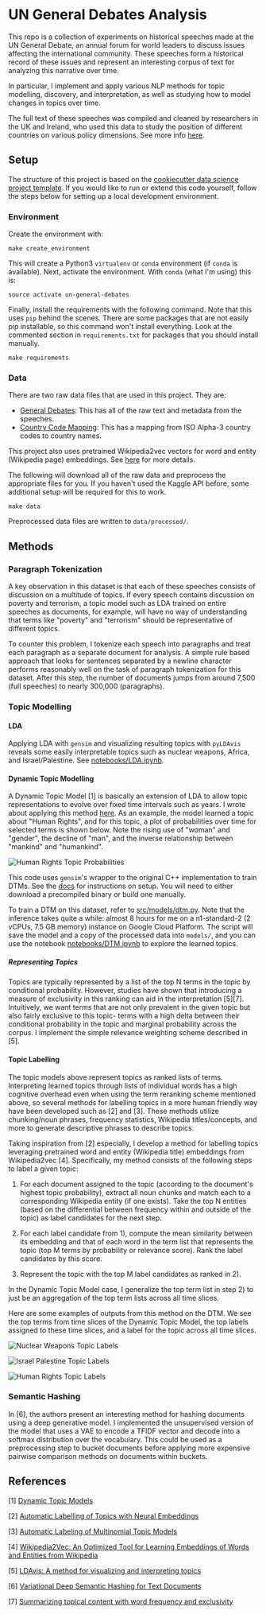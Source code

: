 UN General Debates Analysis
===========================

This repo is a collection of experiments on historical speeches made at the UN General Debate, an annual forum for world leaders to discuss issues affecting the international community. These speeches form a historical record of these issues and represent an interesting corpus of text for analyzing this narrative over time.

In particular, I implement and apply various NLP methods for topic modelling, discovery, and interpretation, as well as studying how to model changes in topics over time.

The full text of these speeches was compiled and cleaned by researchers in the UK and Ireland, who used this data to study the position of different countries on various policy dimensions. See more info [here](https://arxiv.org/pdf/1707.02774.pdf).

## Setup

The structure of this project is based on the <a target="_blank" href="https://drivendata.github.io/cookiecutter-data-science/">cookiecutter data science project template</a>. If you would like to run or extend this code yourself, follow the steps below for setting up a local development environment.

### Environment

Create the environment with:

```
make create_environment
```

This will create a Python3 `virtualenv` or `conda` environment (if `conda` is available). Next, activate the environment. With `conda` (what I'm using) this is:

```
source activate un-general-debates
```

Finally, install the requirements with the following command. Note that this uses `pip` behind the scenes. There are some packages that are not easily pip installable, so this command won't install everything. Look at the commented section in `requirements.txt` for packages that you should install manually.
```
make requirements
```

### Data

There are two raw data files that are used in this project. They are:
* [General Debates](https://www.kaggle.com/unitednations/un-general-debates): This has all of the raw text and metadata from the speeches.
* [Country Code Mapping](https://www.kaggle.com/juanumusic/countries-iso-codes): This has a mapping from ISO Alpha-3 country codes to country names.

This project also uses pretrained Wikipedia2vec vectors for word and entity (Wikipedia page) embeddings. See [here](https://wikipedia2vec.github.io/wikipedia2vec/) for more details.

The following will download all of the raw data and preprocess the appropriate files for you. If you haven't used the Kaggle API before, some additional setup will be required for this to work.

```
make data
```

Preprocessed data files are written to `data/processed/`.

## Methods

### Paragraph Tokenization

A key observation in this dataset is that each of these speeches consists of discussion on a multitude of topics. If every speech contains discussion on poverty and terrorism, a topic model such as LDA trained on entire speeches as documents, for example, will have no way of understanding that terms like "poverty" and "terrorism" should be representative of different topics.

To counter this problem, I tokenize each speech into paragraphs and treat each paragraph as a separate document for analysis. A simple rule based approach that looks for sentences separated by a newline character performs reasonably well on the task of paragraph tokenization for this dataset. After this step, the number of documents jumps from around 7,500 (full speeches) to nearly 300,000 (paragraphs).

### Topic Modelling

#### LDA

Applying LDA with `gensim` and visualizing resulting topics with `pyLDAvis` reveals some easily interpretable topics such as nuclear weapons, Africa, and Israel/Palestine. See [notebooks/LDA.ipynb](notebooks/LDA.ipynb).

#### Dynamic Topic Modelling

A Dynamic Topic Model [1] is basically an extension of LDA to allow topic representations to evolve over fixed time intervals such as years. I wrote about applying this method [here](https://towardsdatascience.com/exploring-the-un-general-debates-with-dynamic-topic-models-72dc0e307696). As an example, the model learned a topic about "Human Rights", and for this topic, a plot of probabilities over time for selected terms is shown below. Note the rising use of "woman" and "gender", the decline of "man", and the inverse relationship between "mankind" and "humankind".

![Human Rights Topic Probabilities](reports/figures/humanrightsplot.png)

This code uses `gensim`'s wrapper to the original C++ implementation to train DTMs. See the [docs](https://radimrehurek.com/gensim/models/wrappers/dtmmodel.html) for instructions on setup. You will need to either download a precompiled binary or build one manually.

To train a DTM on this dataset, refer to [src/models/dtm.py](src/models/dtm.py). Note that the inference takes quite a while: almost 8 hours for me on a n1-standard-2 (2 vCPUs, 7.5 GB memory) instance on Google Cloud Platform. The script will save the model and a copy of the processed data into `models/`, and you can use the notebook [notebooks/DTM.ipynb](notebooks/DTM.ipynb) to explore the learned topics.

##### Representing Topics

Topics are typically represented by a list of the top N terms in the topic by conditional probability. However, studies have shown that introducing a measure of exclusivity in this ranking can aid in the interpretation [5][7]. Intuitively, we want terms that are not only prevalent in the given topic but also fairly exclusive to this topic- terms with a high delta between their conditional probability in the topic and marginal probability across the corpus. I implement the simple relevance weighting scheme described in [5].

#### Topic Labelling

The topic models above represent topics as ranked lists of terms. Interpreting learned topics through lists of individual words has a high cognitive overhead even when using the term reranking scheme mentioned above, so several methods for labelling topics in a more human friendly way have been developed such as [2] and [3]. These methods utilize chunking/noun phrases, frequency statistics, Wikipedia titles/concepts, and more to generate descriptive phrases to describe topics.

Taking inspiration from [2] especially, I develop a method for labelling topics leveraging pretrained word and entity (Wikipedia title) embeddings from Wikipedia2vec [4]. Specifically, my method consists of the following steps to label a given topic:

1) For each document assigned to the topic (according to the document's highest topic probability), extract all noun chunks and match each to a corresponding Wikipedia entity (if one exists). Take the top N entities (based on the differential between frequency within and outside of the topic) as label candidates for the next step.

2) For each label candidate from 1), compute the mean similarity between its embedding and that of each word in the term list that represents the topic (top M terms by probability or relevance score). Rank the label candidates by this score.

3) Represent the topic with the top M label candidates as ranked in 2).

In the Dynamic Topic Model case, I generalize the top term list in step 2) to just be an aggregation of the top term lists across all time slices.

Here are some examples of outputs from this method on the DTM. We see the top terms from time slices of the Dynamic Topic Model, the top labels assigned to these time slices, and a label for the topic across all time slices.

![Nuclear Weapons Topic Labels](reports/figures/NuclearWeapons.png)

![Israel Palestine Topic Labels](reports/figures/IsraelPalestine.png)

![Human Rights Topic Labels](reports/figures/HumanRights.png)

### Semantic Hashing

In [6], the authors present an interesting method for hashing documents using a deep generative model. I implemented the unsupervised version of the model that uses a VAE to encode a TFIDF vector and decode into a softmax distribution over the vocabulary. This could be used as a preprocessing step to bucket documents before applying more expensive pairwise comparison methods on documents within buckets.

## References

[1] [Dynamic Topic Models](https://mimno.infosci.cornell.edu/info6150/readings/dynamic_topic_models.pdf)

[2] [Automatic Labelling of Topics with Neural Embeddings](http://www.aclweb.org/anthology/C16-1091)

[3] [Automatic Labeling of Multinomial Topic Models](http://sifaka.cs.uiuc.edu/czhai/pub/kdd07-label.pdf)

[4] [Wikipedia2Vec: An Optimized Tool for Learning Embeddings of Words and Entities from Wikipedia](https://arxiv.org/pdf/1812.06280.pdf)

[5] [LDAvis: A method for visualizing and interpreting topics](https://nlp.stanford.edu/events/illvi2014/papers/sievert-illvi2014.pdf)

[6] [Variational Deep Semantic Hashing for Text Documents](https://arxiv.org/pdf/1708.03436.pdf)

[7] [Summarizing topical content with word frequency and exclusivity](https://icml.cc/2012/papers/113.pdf)